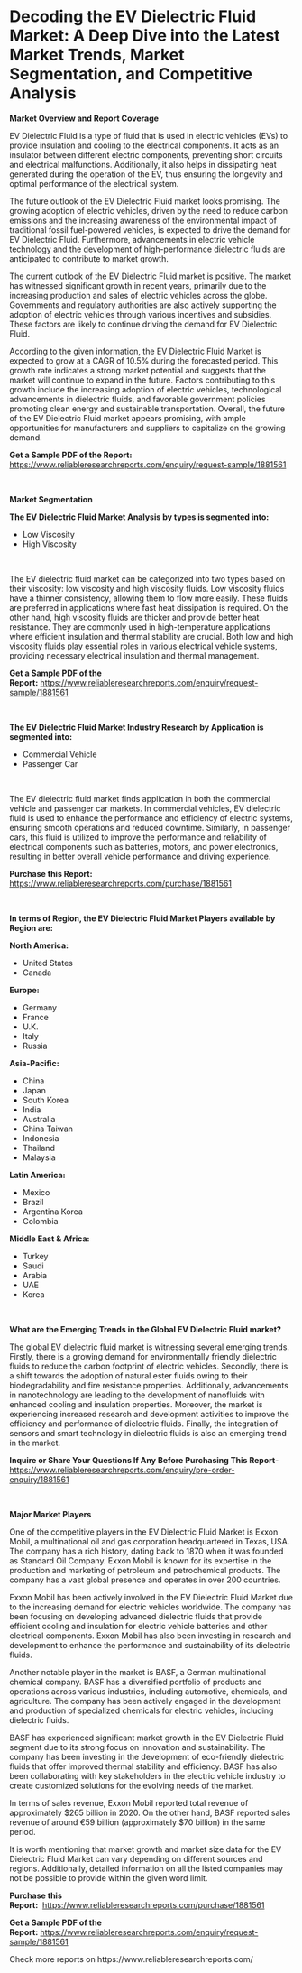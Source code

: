 <p><h1>Decoding the EV Dielectric Fluid Market: A Deep Dive into the Latest Market Trends, Market Segmentation, and Competitive Analysis</h1></p><p><strong>Market Overview and Report Coverage</strong></p>
<p><p>EV Dielectric Fluid is a type of fluid that is used in electric vehicles (EVs) to provide insulation and cooling to the electrical components. It acts as an insulator between different electric components, preventing short circuits and electrical malfunctions. Additionally, it also helps in dissipating heat generated during the operation of the EV, thus ensuring the longevity and optimal performance of the electrical system.</p><p>The future outlook of the EV Dielectric Fluid market looks promising. The growing adoption of electric vehicles, driven by the need to reduce carbon emissions and the increasing awareness of the environmental impact of traditional fossil fuel-powered vehicles, is expected to drive the demand for EV Dielectric Fluid. Furthermore, advancements in electric vehicle technology and the development of high-performance dielectric fluids are anticipated to contribute to market growth.</p><p>The current outlook of the EV Dielectric Fluid market is positive. The market has witnessed significant growth in recent years, primarily due to the increasing production and sales of electric vehicles across the globe. Governments and regulatory authorities are also actively supporting the adoption of electric vehicles through various incentives and subsidies. These factors are likely to continue driving the demand for EV Dielectric Fluid.</p><p>According to the given information, the EV Dielectric Fluid Market is expected to grow at a CAGR of 10.5% during the forecasted period. This growth rate indicates a strong market potential and suggests that the market will continue to expand in the future. Factors contributing to this growth include the increasing adoption of electric vehicles, technological advancements in dielectric fluids, and favorable government policies promoting clean energy and sustainable transportation. Overall, the future of the EV Dielectric Fluid market appears promising, with ample opportunities for manufacturers and suppliers to capitalize on the growing demand.</p></p>
<p><strong>Get a Sample PDF of the Report:</strong> <a href="https://www.reliableresearchreports.com/enquiry/request-sample/1881561">https://www.reliableresearchreports.com/enquiry/request-sample/1881561</a></p>
<p>&nbsp;</p>
<p><strong>Market Segmentation</strong></p>
<p><strong>The EV Dielectric Fluid Market Analysis by types is segmented into:</strong></p>
<p><ul><li>Low Viscosity</li><li>High Viscosity</li></ul></p>
<p>&nbsp;</p>
<p><p>The EV dielectric fluid market can be categorized into two types based on their viscosity: low viscosity and high viscosity fluids. Low viscosity fluids have a thinner consistency, allowing them to flow more easily. These fluids are preferred in applications where fast heat dissipation is required. On the other hand, high viscosity fluids are thicker and provide better heat resistance. They are commonly used in high-temperature applications where efficient insulation and thermal stability are crucial. Both low and high viscosity fluids play essential roles in various electrical vehicle systems, providing necessary electrical insulation and thermal management.</p></p>
<p><strong>Get a Sample PDF of the Report:</strong>&nbsp;<a href="https://www.reliableresearchreports.com/enquiry/request-sample/1881561">https://www.reliableresearchreports.com/enquiry/request-sample/1881561</a></p>
<p>&nbsp;</p>
<p><strong>The EV Dielectric Fluid Market Industry Research by Application is segmented into:</strong></p>
<p><ul><li>Commercial Vehicle</li><li>Passenger Car</li></ul></p>
<p>&nbsp;</p>
<p><p>The EV dielectric fluid market finds application in both the commercial vehicle and passenger car markets. In commercial vehicles, EV dielectric fluid is used to enhance the performance and efficiency of electric systems, ensuring smooth operations and reduced downtime. Similarly, in passenger cars, this fluid is utilized to improve the performance and reliability of electrical components such as batteries, motors, and power electronics, resulting in better overall vehicle performance and driving experience.</p></p>
<p><strong>Purchase this Report:</strong>&nbsp; <a href="https://www.reliableresearchreports.com/purchase/1881561">https://www.reliableresearchreports.com/purchase/1881561</a></p>
<p>&nbsp;</p>
<p><strong>In terms of Region, the EV Dielectric Fluid Market Players available by Region are:</strong></p>
<p>
    <p> <strong> North America: </strong>
        <ul>
            <li>United States</li>
            <li>Canada</li>
        </ul>
        </p> 
    <p> <strong> Europe: </strong>
        <ul>
            <li>Germany</li>
            <li>France</li>
            <li>U.K.</li>
            <li>Italy</li>
            <li>Russia</li>
        </ul>
        </p> 
    <p> <strong> Asia-Pacific: </strong>
        <ul>
            <li>China</li>
            <li>Japan</li>
            <li>South Korea</li>
            <li>India</li>
            <li>Australia</li>
            <li>China Taiwan</li>
            <li>Indonesia</li>
            <li>Thailand</li>
            <li>Malaysia</li>
        </ul>
        </p> 
    <p> <strong> Latin America: </strong>
        <ul>
            <li>Mexico</li>
            <li>Brazil</li>
            <li>Argentina Korea</li>
            <li>Colombia</li>
        </ul>
        </p> 
    <p> <strong> Middle East & Africa: </strong>
        <ul>
            <li>Turkey</li>
            <li>Saudi</li>
            <li>Arabia</li>
            <li>UAE</li>
            <li>Korea</li>
        </ul>
    </p>
    </p>
<p>&nbsp;</p>
<p><strong>What are the Emerging Trends in the Global EV Dielectric Fluid market?</strong></p>
<p><p>The global EV dielectric fluid market is witnessing several emerging trends. Firstly, there is a growing demand for environmentally friendly dielectric fluids to reduce the carbon footprint of electric vehicles. Secondly, there is a shift towards the adoption of natural ester fluids owing to their biodegradability and fire resistance properties. Additionally, advancements in nanotechnology are leading to the development of nanofluids with enhanced cooling and insulation properties. Moreover, the market is experiencing increased research and development activities to improve the efficiency and performance of dielectric fluids. Finally, the integration of sensors and smart technology in dielectric fluids is also an emerging trend in the market.</p></p>
<p><strong>Inquire or Share Your Questions If Any Before Purchasing This Report</strong>- <a href="https://www.reliableresearchreports.com/enquiry/pre-order-enquiry/1881561">https://www.reliableresearchreports.com/enquiry/pre-order-enquiry/1881561</a></p>
<p>&nbsp;</p>
<p><strong>Major Market Players</strong></p>
<p><p>One of the competitive players in the EV Dielectric Fluid Market is Exxon Mobil, a multinational oil and gas corporation headquartered in Texas, USA. The company has a rich history, dating back to 1870 when it was founded as Standard Oil Company. Exxon Mobil is known for its expertise in the production and marketing of petroleum and petrochemical products. The company has a vast global presence and operates in over 200 countries.</p><p>Exxon Mobil has been actively involved in the EV Dielectric Fluid Market due to the increasing demand for electric vehicles worldwide. The company has been focusing on developing advanced dielectric fluids that provide efficient cooling and insulation for electric vehicle batteries and other electrical components. Exxon Mobil has also been investing in research and development to enhance the performance and sustainability of its dielectric fluids.</p><p>Another notable player in the market is BASF, a German multinational chemical company. BASF has a diversified portfolio of products and operations across various industries, including automotive, chemicals, and agriculture. The company has been actively engaged in the development and production of specialized chemicals for electric vehicles, including dielectric fluids.</p><p>BASF has experienced significant market growth in the EV Dielectric Fluid segment due to its strong focus on innovation and sustainability. The company has been investing in the development of eco-friendly dielectric fluids that offer improved thermal stability and efficiency. BASF has also been collaborating with key stakeholders in the electric vehicle industry to create customized solutions for the evolving needs of the market.</p><p>In terms of sales revenue, Exxon Mobil reported total revenue of approximately $265 billion in 2020. On the other hand, BASF reported sales revenue of around €59 billion (approximately $70 billion) in the same period.</p><p>It is worth mentioning that market growth and market size data for the EV Dielectric Fluid Market can vary depending on different sources and regions. Additionally, detailed information on all the listed companies may not be possible to provide within the given word limit.</p></p>
<p><strong>Purchase this Report:</strong>&nbsp;&nbsp;<a href="https://www.reliableresearchreports.com/purchase/1881561">https://www.reliableresearchreports.com/purchase/1881561</a></p>
<p></p>
<p><strong>Get a Sample PDF of the Report:</strong>&nbsp;<a href="https://www.reliableresearchreports.com/enquiry/request-sample/1881561">https://www.reliableresearchreports.com/enquiry/request-sample/1881561</a></p>
<p>Check more reports on https://www.reliableresearchreports.com/</p>